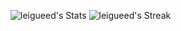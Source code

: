 ![leigueed's Stats](https://github-readme-stats.vercel.app/api?username=leigueed&theme=nightowl&show_icons=true&hide_border=true&count_private=true)
![leigueed's Streak](https://github-readme-streak-stats.herokuapp.com/?user=leigueed&theme=nightowl&hide_border=true)
